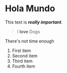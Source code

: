 # Hola Mundo
This text is __*really important*__.
> I **love** Dogs

There's not time enough

1. First item
2. Second item
3. Third item
4. Fourth item